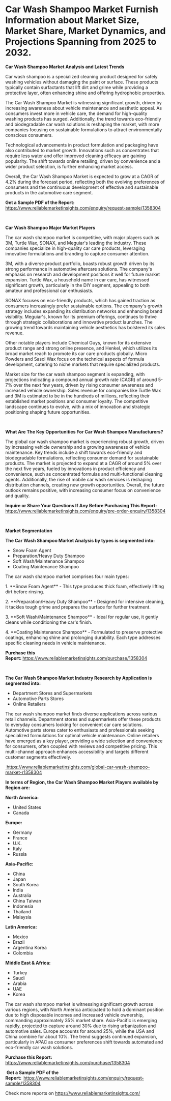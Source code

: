 <p><h1>Car Wash Shampoo Market Furnish Information about Market Size, Market Share, Market Dynamics, and Projections Spanning from 2025 to 2032.</h1></p><p><strong>Car Wash Shampoo Market Analysis and Latest Trends</strong></p>
<p><p>Car wash shampoo is a specialized cleaning product designed for safely washing vehicles without damaging the paint or surface. These products typically contain surfactants that lift dirt and grime while providing a protective layer, often enhancing shine and offering hydrophobic properties.</p><p>The Car Wash Shampoo Market is witnessing significant growth, driven by increasing awareness about vehicle maintenance and aesthetic appeal. As consumers invest more in vehicle care, the demand for high-quality washing products has surged. Additionally, the trend towards eco-friendly and biodegradable car wash solutions is reshaping the market, with more companies focusing on sustainable formulations to attract environmentally conscious consumers.</p><p>Technological advancements in product formulation and packaging have also contributed to market growth. Innovations such as concentrates that require less water and offer improved cleaning efficacy are gaining popularity. The shift towards online retailing, driven by convenience and a wider product selection, is further enhancing market access.</p><p>Overall, the Car Wash Shampoo Market is expected to grow at a CAGR of 4.2% during the forecast period, reflecting both the evolving preferences of consumers and the continuous development of effective and sustainable products in the automotive care segment.</p></p>
<p><strong>Get a Sample PDF of the Report:&nbsp;</strong> <a href="https://www.reliablemarketinsights.com/enquiry/request-sample/1358304?utm_campaign=2885&utm_medium=2&utm_source=Github&utm_content=ia&utm_term=30032025&utm_id=car-wash-shampoo">https://www.reliablemarketinsights.com/enquiry/request-sample/1358304</a></p>
<p>&nbsp;</p>
<p><strong>Car Wash Shampoo Major Market Players</strong></p>
<p><p>The car wash shampoo market is competitive, with major players such as 3M, Turtle Wax, SONAX, and Meguiar's leading the industry. These companies specialize in high-quality car care products, leveraging innovative formulations and branding to capture consumer attention.</p><p>3M, with a diverse product portfolio, boasts robust growth driven by its strong performance in automotive aftercare solutions. The company's emphasis on research and development positions it well for future market expansion. Turtle Wax, a household name in car care, has witnessed significant growth, particularly in the DIY segment, appealing to both amateur and professional car enthusiasts.</p><p>SONAX focuses on eco-friendly products, which has gained traction as consumers increasingly prefer sustainable options. The company's growth strategy includes expanding its distribution networks and enhancing brand visibility. Meguiar's, known for its premium offerings, continues to thrive through strategic collaborations and innovative product launches. The growing trend towards maintaining vehicle aesthetics has bolstered its sales revenue.</p><p>Other notable players include Chemical Guys, known for its extensive product range and strong online presence, and Henkel, which utilizes its broad market reach to promote its car care products globally. Micro Powders and Sasol Wax focus on the technical aspects of formula development, catering to niche markets that require specialized products.</p><p>Market size for the car wash shampoo segment is expanding, with projections indicating a compound annual growth rate (CAGR) of around 5-7% over the next few years, driven by rising consumer awareness and increased vehicle ownership. Sales revenue for companies like Turtle Wax and 3M is estimated to be in the hundreds of millions, reflecting their established market positions and consumer loyalty. The competitive landscape continues to evolve, with a mix of innovation and strategic positioning shaping future opportunities.</p></p>
<p>&nbsp;</p>
<p><strong>What Are The Key Opportunities For Car Wash Shampoo Manufacturers?</strong></p>
<p><p>The global car wash shampoo market is experiencing robust growth, driven by increasing vehicle ownership and a growing awareness of vehicle maintenance. Key trends include a shift towards eco-friendly and biodegradable formulations, reflecting consumer demand for sustainable products. The market is projected to expand at a CAGR of around 5% over the next five years, fueled by innovations in product efficiency and convenience, such as concentrated formulas and multi-functional cleaning agents. Additionally, the rise of mobile car wash services is reshaping distribution channels, creating new growth opportunities. Overall, the future outlook remains positive, with increasing consumer focus on convenience and quality.</p></p>
<p><strong>Inquire or Share Your Questions If Any Before Purchasing This Report:</strong> <a href="https://www.reliablemarketinsights.com/enquiry/pre-order-enquiry/1358304?utm_campaign=2885&utm_medium=2&utm_source=Github&utm_content=ia&utm_term=30032025&utm_id=car-wash-shampoo">https://www.reliablemarketinsights.com/enquiry/pre-order-enquiry/1358304</a></p>
<p>&nbsp;</p>
<p><strong>Market Segmentation</strong></p>
<p><strong>The Car Wash Shampoo Market Analysis by types is segmented into:</strong></p>
<p><ul><li>Snow Foam Agent</li><li>Preparation/Heavy Duty Shampoo</li><li>Soft Wash/Maintenance Shampoo</li><li>Coating Maintenance Shampoo</li></ul></p>
<p><p>The car wash shampoo market comprises four main types: </p><p>1. **Snow Foam Agent** - This type produces thick foam, effectively lifting dirt before rinsing.</p><p>2. **Preparation/Heavy Duty Shampoo** - Designed for intensive cleaning, it tackles tough grime and prepares the surface for further treatment.</p><p>3. **Soft Wash/Maintenance Shampoo** - Ideal for regular use, it gently cleans while conditioning the car's finish.</p><p>4. **Coating Maintenance Shampoo** - Formulated to preserve protective coatings, enhancing shine and prolonging durability. Each type addresses specific cleaning needs in vehicle maintenance.</p></p>
<p><strong>Purchase this Report:&nbsp;</strong><a href="https://www.reliablemarketinsights.com/purchase/1358304?utm_campaign=2885&utm_medium=2&utm_source=Github&utm_content=ia&utm_term=30032025&utm_id=car-wash-shampoo">https://www.reliablemarketinsights.com/purchase/1358304</a></p>
<p>&nbsp;</p>
<p><strong>The Car Wash Shampoo Market Industry Research by Application is segmented into:</strong></p>
<p><ul><li>Department Stores and Supermarkets</li><li>Automotive Parts Stores</li><li>Online Retailers</li></ul></p>
<p><p>The car wash shampoo market finds diverse applications across various retail channels. Department stores and supermarkets offer these products to everyday consumers looking for convenient car care solutions. Automotive parts stores cater to enthusiasts and professionals seeking specialized formulations for optimal vehicle maintenance. Online retailers have emerged as a key player, providing a wide selection and convenience for consumers, often coupled with reviews and competitive pricing. This multi-channel approach enhances accessibility and targets different customer segments effectively.</p></p>
<p><a href="https://www.reliablemarketinsights.com/global-car-wash-shampoo-market-r1358304?utm_campaign=2885&utm_medium=2&utm_source=Github&utm_content=ia&utm_term=30032025&utm_id=car-wash-shampoo">&nbsp;https://www.reliablemarketinsights.com/global-car-wash-shampoo-market-r1358304</a></p>
<p><strong>In terms of Region, the Car Wash Shampoo Market Players available by Region are:</strong></p>
<p>
    <p> <strong> North America: </strong>
        <ul>
            <li>United States</li>
            <li>Canada</li>
        </ul>
        </p> 
    <p> <strong> Europe: </strong>
        <ul>
            <li>Germany</li>
            <li>France</li>
            <li>U.K.</li>
            <li>Italy</li>
            <li>Russia</li>
        </ul>
        </p> 
    <p> <strong> Asia-Pacific: </strong>
        <ul>
            <li>China</li>
            <li>Japan</li>
            <li>South Korea</li>
            <li>India</li>
            <li>Australia</li>
            <li>China Taiwan</li>
            <li>Indonesia</li>
            <li>Thailand</li>
            <li>Malaysia</li>
        </ul>
        </p> 
    <p> <strong> Latin America: </strong>
        <ul>
            <li>Mexico</li>
            <li>Brazil</li>
            <li>Argentina Korea</li>
            <li>Colombia</li>
        </ul>
        </p> 
    <p> <strong> Middle East & Africa: </strong>
        <ul>
            <li>Turkey</li>
            <li>Saudi</li>
            <li>Arabia</li>
            <li>UAE</li>
            <li>Korea</li>
        </ul>
    </p>
    </p>
<p><p>The car wash shampoo market is witnessing significant growth across various regions, with North America anticipated to hold a dominant position due to high disposable incomes and increased vehicle ownership, commanding approximately 35% market share. Asia-Pacific is emerging rapidly, projected to capture around 30% due to rising urbanization and automotive sales. Europe accounts for around 25%, while the USA and China combine for about 10%. The trend suggests continued expansion, particularly in APAC as consumer preferences shift towards automated and eco-friendly car wash solutions.</p></p>
<p><strong>Purchase this Report: </strong><a href="https://www.reliablemarketinsights.com/purchase/1358304?utm_campaign=2885&utm_medium=2&utm_source=Github&utm_content=ia&utm_term=30032025&utm_id=car-wash-shampoo">https://www.reliablemarketinsights.com/purchase/1358304</a></p>
<p>&nbsp;<strong>Get a Sample PDF of the Report:&nbsp;&nbsp;</strong><a href="https://www.reliablemarketinsights.com/enquiry/request-sample/1358304?utm_campaign=2885&utm_medium=2&utm_source=Github&utm_content=ia&utm_term=30032025&utm_id=car-wash-shampoo">https://www.reliablemarketinsights.com/enquiry/request-sample/1358304</a></p>
<p><strong></strong></p>
<p>Check more reports on <a href="https://www.reliablemarketinsights.com/?utm_campaign=2885&utm_medium=2&utm_source=Github&utm_content=ia&utm_term=30032025&utm_id=car-wash-shampoo">https://www.reliablemarketinsights.com/</a></p>